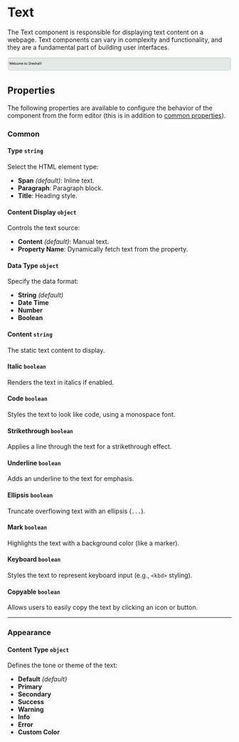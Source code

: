 # Text

The Text component is responsible for displaying text content on a webpage. Text components can vary in complexity and functionality, and they are a fundamental part of building user interfaces.

![Image](../data-display/images/text1.png)

[//]: # '<iframe width="100%" height="500" src="https://pd-docs-adminportal-test.shesha.dev/shesha/forms-designer/?id=5e5a3a67-c837-43c3-a34d-829a83465b49" title="Text Component" ></iframe>'

## Properties

The following properties are available to configure the behavior of the component from the form editor (this is in addition to [common properties](/docs/front-end-basics/form-components/common-component-properties)).

### Common

#### Type `string`

Select the HTML element type:
- **Span** *(default)*: Inline text.
- **Paragraph**: Paragraph block.
- **Title**: Heading style.

#### Content Display `object`

Controls the text source:
- **Content** *(default)*: Manual text.
- **Property Name**: Dynamically fetch text from the property.

#### Data Type `object`

Specify the data format:
- **String** *(default)*
- **Date Time**
- **Number**
- **Boolean**


#### Content `string`

The static text content to display.

#### Italic `boolean`

Renders the text in italics if enabled.

#### Code `boolean`

Styles the text to look like code, using a monospace font.

#### Strikethrough `boolean`

Applies a line through the text for a strikethrough effect.

#### Underline `boolean`

Adds an underline to the text for emphasis.

#### Ellipsis `boolean`

Truncate overflowing text with an ellipsis (`...`).

#### Mark `boolean`

Highlights the text with a background color (like a marker).

#### Keyboard `boolean`

Styles the text to represent keyboard input (e.g., `<kbd>` styling).

#### Copyable `boolean`

Allows users to easily copy the text by clicking an icon or button.

___

### Appearance

#### Content Type `object`

Defines the tone or theme of the text:
- **Default** *(default)*
- **Primary**
- **Secondary**
- **Success**
- **Warning**
- **Info**
- **Error**
- **Custom Color**

